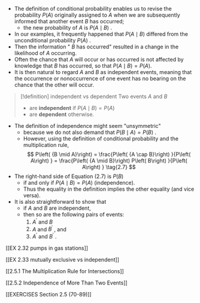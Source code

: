 - The definition of conditional probability enables us to revise the probability $P\left( A\right)$ originally assigned to $A$ when we are subsequently informed that another event $B$ has occurred; 
	- the new probability of $A$ is $P\left( {A \mid B}\right)$ . 
- In our examples, it frequently happened that $P\left( {A \mid B}\right)$ differed from the unconditional probability $P\left( A\right)$ . 
- Then the information " $B$ has occurred" resulted in a change in the likelihood of $A$ occurring. 
- Often the chance that $A$ will occur or has occurred is not affected by knowledge that $B$ has occurred, so that $P\left( {A \mid B}\right) = P\left( A\right)$. 
- It is then natural to regard $A$ and $B$ as independent events, meaning that the occurrence or nonoccurrence of one event has no bearing on the chance that the other will occur.

> [!definition] independent vs dependent
> Two events $A$ and $B$ 
> - are **independent** if $P\left( {A \mid B}\right) = P\left( A\right)$ 
> - are **dependent** otherwise.

- The definition of independence might seem "unsymmetric" 
	- because we do not also demand that $P\left( {B \mid A}\right) = P\left( B\right)$ . 
	- However, using the definition of conditional probability and the multiplication rule,
$$
P\left( {B \mid A}\right) = \frac{P\left( {A \cap B}\right) }{P\left( A\right) } = \frac{P\left( {A \mid B}\right) P\left( B\right) }{P\left( A\right) } \tag{2.7}
$$
- The right-hand side of Equation (2.7) is $P\left( B\right)$ 
	- if and only if $P\left( {A \mid B}\right) = P\left( A\right)$ (independence). 
	- Thus the equality in the definition implies the other equality (and vice versa). 
- It is also straightforward to show that 
	- if $A$ and $B$ are independent, 
	- then so are the following pairs of events: 
		1. ${A}^{\prime }$ and $B$
		2. $A$ and ${B}^{\prime }$ , and 
		3. ${A}^{\prime }$ and ${B}^{\prime }$ .

[[EX 2.32 pumps in gas stations]]

[[EX 2.33 mutually exclusive vs independent]]

[[2.5.1 The Multiplication Rule for Intersections]]

[[2.5.2 Independence of More Than Two Events]]

[[EXERCISES Section 2.5 (70-89)]]
